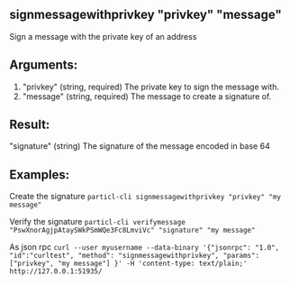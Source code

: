 ## signmessagewithprivkey "privkey" "message"

Sign a message with the private key of an address

## Arguments:
1. "privkey"         (string, required) The private key to sign the message with.
2. "message"         (string, required) The message to create a signature of.

## Result:
"signature"          (string) The signature of the message encoded in base 64

## Examples:

Create the signature
`particl-cli signmessagewithprivkey "privkey" "my message"`

Verify the signature
`particl-cli verifymessage "PswXnorAgjpAtaySWkPSmWQe3Fc8LmviVc" "signature" "my message"`

As json rpc
`curl --user myusername --data-binary '{"jsonrpc": "1.0", "id":"curltest", "method": "signmessagewithprivkey", "params": ["privkey", "my message"] }' -H 'content-type: text/plain;' http://127.0.0.1:51935/`
